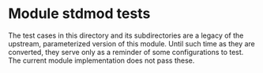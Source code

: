 # Module stdmod tests

The test cases in this directory and its subdirectories are a legacy of the upstream, parameterized version
of this module.  Until such time as they are converted, they serve only as a reminder of some configurations
to test.  The current module implementation does not pass these.

